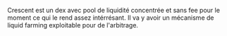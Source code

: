 Crescent est un dex avec pool de liquidité concentrée et sans fee pour le moment ce qui le rend assez intérrésant. Il va y avoir un mécanisme de liquid farming 
exploitable pour de l'arbitrage. 
